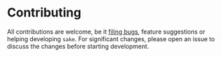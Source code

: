 # Contributing

All contributions are welcome, be it [filing bugs](https://github.com/alajmo/sake/issues), feature suggestions or helping developing `sake`. For significant changes, please open an issue to discuss the changes before starting development.
